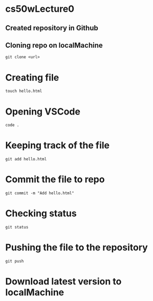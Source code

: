 # cs50wLecture0

## Created repository in Github
## Cloning repo on localMachine
```git clone <url>```

# Creating file
```touch hello.html```

# Opening VSCode
```code .```

# Keeping track of the file
```git add hello.html```

# Commit the file to repo
```git commit -m "Add hello.html"```

# Checking status
```git status```

# Pushing the file to the repository
```git push```

# Download latest version to localMachine
